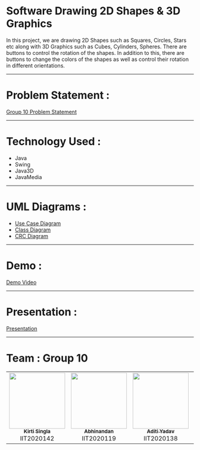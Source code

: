 # Software Drawing 2D Shapes & 3D Graphics

In this project, we are drawing 2D Shapes such as Squares, Circles, Stars etc along with 3D Graphics such as Cubes, Cylinders, Spheres. There are buttons to control the rotation of the shapes. In addition to this, there are buttons to change the colors of the shapes as well as control their rotation in different orientations. 

-----------------------------------------------------------------------------------------------

# Problem Statement :

[Group 10 Problem Statement](./OOMMiniProject10-Software-Drawing-2D-Shapes-&-3D-Graphics.pdf)

-----------------------------------------------------------------------------------------------

# Technology Used :

* Java
* Swing
* Java3D
* JavaMedia 

------------------------------------------------------------------------------------------------

# UML Diagrams :

- [Use Case Diagram](./UML/Use-Case-Diagram.pdf)
- [Class Diagram](./UML/Class-Diagram.pdf)
- [CRC Diagram](./UML/CRC-Diagram.pdf)

------------------------------------------------------------------------------------------------

# Demo :

[Demo Video](https://youtu.be/1p79CuCTS9Q)

------------------------------------------------------------------------------------------------

# Presentation :

[Presentation](https://docs.google.com/presentation/d/15t8Ne1xePO6uqswqVLjcfJFVvWoMgiqJx37-vu0zHBI)

------------------------------------------------------------------------------------------------

# Team : Group 10

<table>
  <tr>
    <td align="center"><a href="https://github.com/codesanta142"><img src="https://avatars.githubusercontent.com/u/76592673?v=4" width="150px;" alt=""/><br /><sub><b>Kirti Singla</b></sub></a><br />IIT2020142</td>
    <td align="center"><a href="https://github.com/Abhi-1301"><img src="https://avatars.githubusercontent.com/u/90414121?v=4" width="150px;" alt=""/><br /><sub><b>Abhinandan</b></sub></a><br />IIT2020119</td>
    <td align="center"><a href="https://github.com/adtoria"><img src="https://avatars.githubusercontent.com/u/87179624?v=4" width="150px;" alt=""/><br /><sub><b>Aditi Yadav</b></sub></a><br />IIT2020138</td>
    <td align="center"><a href="https://github.com/skh1203"><img src="https://avatars.githubusercontent.com/u/76679739?v=4" width="150px;" alt=""/><br /><sub><b>Shivam Harjani</b></sub></a><br />IIT2020121</td>
 
 </tr>
</table>
